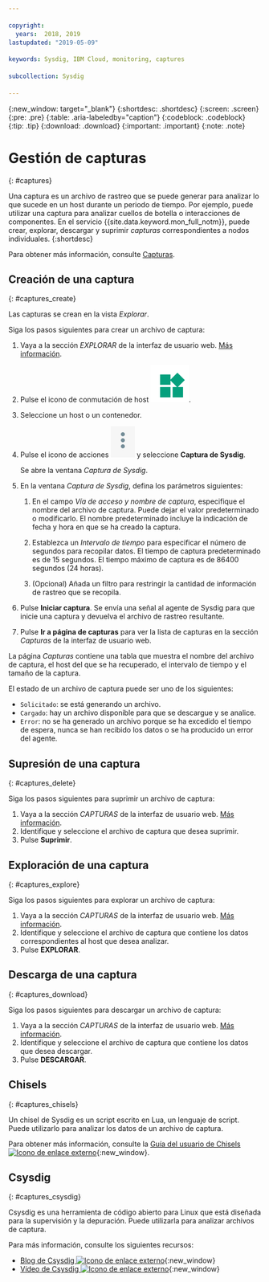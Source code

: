 ```yaml
---

copyright:
  years:  2018, 2019
lastupdated: "2019-05-09"

keywords: Sysdig, IBM Cloud, monitoring, captures

subcollection: Sysdig

---
```


{:new_window: target="_blank"}
{:shortdesc: .shortdesc}
{:screen: .screen}
{:pre: .pre}
{:table: .aria-labeledby="caption"}
{:codeblock: .codeblock}
{:tip: .tip}
{:download: .download}
{:important: .important}
{:note: .note}

# Gestión de capturas
{: #captures}

Una captura es un archivo de rastreo que se puede generar para analizar lo que sucede en un host durante un periodo de tiempo. Por ejemplo, puede utilizar una captura para analizar cuellos de botella o interacciones de componentes. En el servicio {{site.data.keyword.mon_full_notm}}, puede crear, explorar, descargar y suprimir *capturas* correspondientes a nodos individuales. 
{:shortdesc}

Para obtener más información, consulte [Capturas](/docs/services/Monitoring-with-Sysdig?topic=Sysdig-captures#captures).


## Creación de una captura
{: #captures_create}

Las capturas se crean en la vista *Explorar*.

Siga los pasos siguientes para crear un archivo de captura:

1. Vaya a la sección *EXPLORAR* de la interfaz de usuario web. [Más información](/docs/services/Monitoring-with-Sysdig?topic=Sysdig-launch#launch).

2. Pulse el icono de conmutación de host ![Icono de conmutación de host](images/switch_hosts.png).

3. Seleccione un host o un contenedor.

4. Pulse el icono de acciones ![Icono con tres puntos](images/actions.png) y seleccione **Captura de Sysdig**.

    Se abre la ventana *Captura de Sysdig*.

5. En la ventana *Captura de Sysdig*, defina los parámetros siguientes:

    1. En el campo *Vía de acceso y nombre de captura*, especifique el nombre del archivo de captura. Puede dejar el valor predeterminado o modificarlo. El nombre predeterminado incluye la indicación de fecha y hora en que se ha creado la captura. 

    2. Establezca un *Intervalo de tiempo* para especificar el número de segundos para recopilar datos. El tiempo de captura predeterminado es de 15 segundos. El tiempo máximo de captura es de 86400 segundos (24 horas). 

    3. (Opcional) Añada un filtro para restringir la cantidad de información de rastreo que se recopila. 

6. Pulse **Iniciar captura**. Se envía una señal al agente de Sysdig para que inicie una captura y devuelva el archivo de rastreo resultante. 

7. Pulse **Ir a página de capturas** para ver la lista de capturas en la sección *Capturas* de la interfaz de usuario web. 

La página *Capturas* contiene una tabla que muestra el nombre del archivo de captura, el host del que se ha recuperado, el intervalo de tiempo y el tamaño de la captura. 

El estado de un archivo de captura puede ser uno de los siguientes:
* `Solicitado`: se está generando un archivo.
* `Cargado`: hay un archivo disponible para que se descargue y se analice.
* `Error`: no se ha generado un archivo porque se ha excedido el tiempo de espera, nunca se han recibido los datos o se ha producido un error del agente.



## Supresión de una captura
{: #captures_delete}

Siga los pasos siguientes para suprimir un archivo de captura:

1. Vaya a la sección *CAPTURAS* de la interfaz de usuario web. [Más información](/docs/services/Monitoring-with-Sysdig?topic=Sysdig-launch#launch).
2. Identifique y seleccione el archivo de captura que desea suprimir.
3. Pulse **Suprimir**.



## Exploración de una captura
{: #captures_explore}

Siga los pasos siguientes para explorar un archivo de captura:

1. Vaya a la sección *CAPTURAS* de la interfaz de usuario web. [Más información](/docs/services/Monitoring-with-Sysdig?topic=Sysdig-launch#launch).
2. Identifique y seleccione el archivo de captura que contiene los datos correspondientes al host que desea analizar.
3. Pulse **EXPLORAR**.



## Descarga de una captura
{: #captures_download}

Siga los pasos siguientes para descargar un archivo de captura:

1. Vaya a la sección *CAPTURAS* de la interfaz de usuario web. [Más información](/docs/services/Monitoring-with-Sysdig?topic=Sysdig-launch#launch).
2. Identifique y seleccione el archivo de captura que contiene los datos que desea descargar.
3. Pulse **DESCARGAR**.


## Chisels
{: #captures_chisels}

Un chisel de Sysdig es un script escrito en Lua, un lenguaje de script. Puede utilizarlo para analizar los datos de un archivo de captura. 

Para obtener más información, consulte la [Guía del usuario de Chisels ![Icono de enlace externo](../../icons/launch-glyph.svg "Icono de enlace externo")](https://github.com/draios/sysdig/wiki/Chisels-User-Guide){:new_window}.



## Csysdig
{: #captures_csysdig}

Csysdig es una herramienta de código abierto para Linux que está diseñada para la supervisión y la depuración. Puede utilizarla para analizar archivos de captura. 

Para más información, consulte los siguientes recursos:
* [Blog de Csysdig ![Icono de enlace externo](../../icons/launch-glyph.svg "Icono de enlace externo")](https://sysdig.com/blog/csysdig-explained-visually/){:new_window}
* [Vídeo de Csysdig ![Icono de enlace externo](../../icons/launch-glyph.svg "Icono de enlace externo")](https://www.youtube.com/watch?v=UJ4wVrbP-Q8){:new_window}


